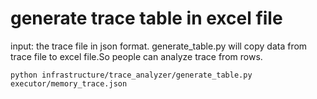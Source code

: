 # generate trace table in excel file

input: the trace file in json format. generate_table.py will copy data from trace file to excel file.So people can analyze trace from rows.

```
python infrastructure/trace_analyzer/generate_table.py executor/memory_trace.json
```